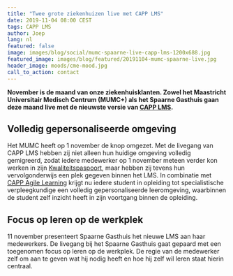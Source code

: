 ```yaml
---
title: "Twee grote ziekenhuizen live met CAPP LMS"
date: 2019-11-04 08:00 CEST
tags: CAPP LMS
author: Joep
lang: nl
featured: false
image: images/blog/social/mumc-spaarne-live-capp-lms-1200x688.jpg
featured_image: images/blog/featured/20191104-mumc-spaarne-live.jpg
header_image: moods/cme-mood.jpg
call_to_action: contact
---
```


__November is de maand van onze ziekenhuisklanten. Zowel het Maastricht Universitair Medisch Centrum (MUMC+) als het Spaarne Gasthuis gaan deze maand live met de nieuwste versie van [CAPP LMS](/capp-lms).__

## Volledig gepersonaliseerde omgeving
Het MUMC heeft op 1 november de knop omgezet. Met de livegang van CAPP LMS hebben zij niet alleen hun huidige omgeving volledig gemigreerd, zodat iedere medewerker op 1 november meteen verder kon werken in zijn [Kwaliteitspaspoort](/capp-compliance), maar hebben zij tevens hun vervolgonderwijs een plek gegeven binnen het LMS. In combinatie met [CAPP Agile Learning](/capp-agile-learning) krijgt nu iedere student in opleiding tot specialistische verpleegkundige een volledig gepersonaliseerde leeromgeving, waarbinnen de student zelf inzicht heeft in zijn voortgang binnen de opleiding.

## Focus op leren op de werkplek
11 november presenteert Spaarne Gasthuis het nieuwe LMS aan haar medewerkers. De livegang bij het Spaarne Gasthuis gaat gepaard met een toegenomen focus op leren op de werkplek. De regie van de medewerker zelf om aan te geven wat hij nodig heeft en hoe hij zelf wil leren staat hierin centraal.
